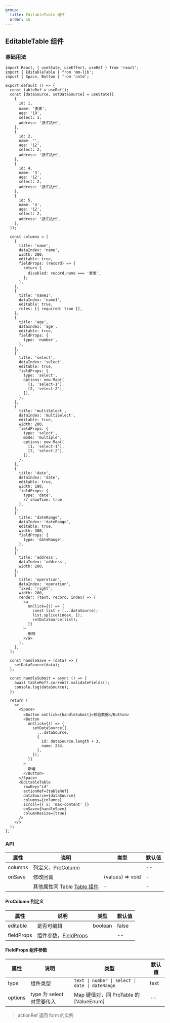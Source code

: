```yaml
---
group:
  title: EditableTable 组件
  order: 16
---
```


## EditableTable 组件

### 基础用法

```tsx
import React, { useState, useEffect, useRef } from 'react';
import { EditableTable } from 'mm-lib';
import { Space, Button } from 'antd';

export default () => {
  const tableRef = useRef();
  const [dataSource, setDataSource] = useState([
    {
      id: 1,
      name: '麦麦',
      age: '18',
      select: 1,
      address: '浙江杭州',
    },
    {
      id: 2,
      name: '',
      age: '12',
      select: 2,
      address: '浙江杭州',
    },
    {
      id: 4,
      name: '3',
      age: '12',
      select: 2,
      address: '浙江杭州',
    },
    {
      id: 5,
      name: '4',
      age: '12',
      select: 2,
      address: '浙江杭州',
    },
  ]);

  const columns = [
    {
      title: 'name',
      dataIndex: 'name',
      width: 200,
      editable: true,
      fieldProps: (record) => {
        return {
          disabled: record.name === '麦麦',
        };
      },
    },
    {
      title: 'name1',
      dataIndex: 'name1',
      editable: true,
      rules: [{ required: true }],
    },
    {
      title: 'age',
      dataIndex: 'age',
      editable: true,
      fieldProps: {
        type: 'number',
      },
    },
    {
      title: 'select',
      dataIndex: 'select',
      editable: true,
      fieldProps: {
        type: 'select',
        options: new Map([
          [1, 'select-1'],
          [2, 'select-2'],
        ]),
      },
    },
    {
      title: 'multiSelect',
      dataIndex: 'multiSelect',
      editable: true,
      width: 200,
      fieldProps: {
        type: 'select',
        mode: 'multiple',
        options: new Map([
          [1, 'select-1'],
          [2, 'select-2'],
        ]),
      },
    },
    {
      title: 'date',
      dataIndex: 'date',
      editable: true,
      width: 180,
      fieldProps: {
        type: 'date',
        // showTime: true
      },
    },
    {
      title: 'dateRange',
      dataIndex: 'dateRange',
      editable: true,
      width: 300,
      fieldProps: {
        type: 'dateRange',
      },
    },
    {
      title: 'address',
      dataIndex: 'address',
      width: 200,
    },
    {
      title: 'operation',
      dataIndex: 'operation',
      fixed: 'right',
      width: 200,
      render: (text, record, index) => (
        <a
          onClick={() => {
            const list = [...dataSource];
            list.splice(index, 1);
            setDataSource(list);
          }}
        >
          删除
        </a>
      ),
    },
  ];

  const handleSave = (data) => {
    setDataSource(data);
  };

  const handleSubmit = async () => {
    await tableRef?.current?.validateFields();
    console.log(dataSource);
  };

  return (
    <>
      <Space>
        <Button onClick={handleSubmit}>校验数据</Button>
        <Button
          onClick={() => {
            setDataSource([
              ...dataSource,
              {
                id: dataSource.length + 3,
                name: 234,
              },
            ]);
          }}
        >
          新增
        </Button>
      </Space>
      <EditableTable
        rowKey="id"
        actionRef={tableRef}
        dataSource={dataSource}
        columns={columns}
        scroll={{ x: 'max-content' }}
        onSave={handleSave}
        columnResize={true}
      />
    </>
  );
};
```

### API

| 属性    | 说明                                                                       | 类型             | 默认值 |
| ------- | -------------------------------------------------------------------------- | ---------------- | ------ |
| columns | 列定义，[ProColumn](#procolumn-列定义)                                     |                  | --     |
| onSave  | 修改回调                                                                   | (values) => void | -      |
|         | 其他属性同 Table [Table 组件](https://ant.design/components/table-cn/#API) | -                | -      |

#### ProColumn 列定义

| 属性       | 说明                                | 类型    | 默认值 |
| ---------- | ----------------------------------- | ------- | ------ |
| editable   | 是否可编辑                          | boolean | false  |
| fieldProps | 组件参数，[FieldProps](#FieldProps) |         | --     |

#### FieldProps 组件参数

| 属性    | 说明                      | 类型                                            | 默认值 |
| ------- | ------------------------- | ----------------------------------------------- | ------ |
| type    | 组件类型                  | `text \| number \| select \| date \| dateRange` | text   |
| options | type 为 select 时需要传入 | Map 键值对，同 ProTable 的[ValueEnum]           | --     |

> actionRef 返回 form 的实例
